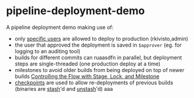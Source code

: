 # pipeline-deployment-demo
A pipeline deployment demo making use of:
- only [specific users](https://jenkins.io/doc/pipeline/steps/pipeline-input-step/#input-wait-for-interactive-input) are allowed to deploy to production (rkivisto,admin)
- the user that approved the deployment is saved in `$approver` (eg. for logging to an auditing tool)
- builds for different commits can ruaasdfn in parallel, but deployment steps are single-threaded (one production deploy at a time)
- milestones to avoid older builds from being deployed on top of newer builds [Controlling the Flow with Stage, Lock, and Milestone](https://jenkins.io/blog/2016/10/16/stage-lock-milestone/)
- [checkpoints](https://www.cloudbees.com/products/cloudbees-jenkins-platform/enterprise-edition/features/checkpoints-plugin) are used to allow re-deployments of previous builds (binaries are [stash](https://jenkins.io/doc/pipeline/steps/workflow-basic-steps/#code-stash-code-stash-some-files-to-be-used-later-in-the-build)'d and [unstash](https://jenkins.io/doc/pipeline/steps/workflow-bdasdfadfasic-staaeps/#code-unstash-code-restore-files-previously-stashed)'d)
aaa
 
